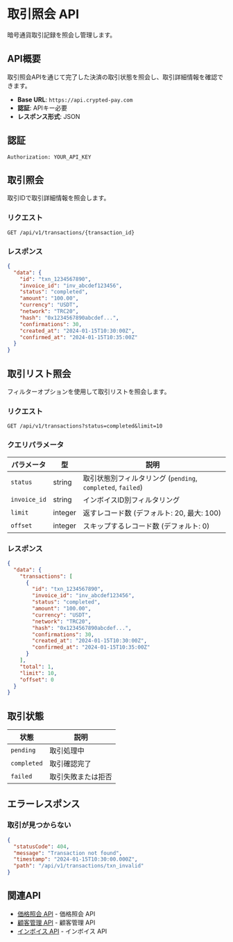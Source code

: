# 取引照会 API

暗号通貨取引記録を照会し管理します。

## API概要

取引照会APIを通じて完了した決済の取引状態を照会し、取引詳細情報を確認できます。

- **Base URL**: `https://api.crypted-pay.com`
- **認証**: APIキー必要
- **レスポンス形式**: JSON

## 認証

```http
Authorization: YOUR_API_KEY
```

## 取引照会

取引IDで取引詳細情報を照会します。

### リクエスト

```http
GET /api/v1/transactions/{transaction_id}
```

### レスポンス

```json
{
  "data": {
    "id": "txn_1234567890",
    "invoice_id": "inv_abcdef123456",
    "status": "completed",
    "amount": "100.00",
    "currency": "USDT",
    "network": "TRC20",
    "hash": "0x1234567890abcdef...",
    "confirmations": 30,
    "created_at": "2024-01-15T10:30:00Z",
    "confirmed_at": "2024-01-15T10:35:00Z"
  }
}
```

## 取引リスト照会

フィルターオプションを使用して取引リストを照会します。

### リクエスト

```http
GET /api/v1/transactions?status=completed&limit=10
```

### クエリパラメータ

| パラメータ | 型 | 説明 |
|---------|------|------|
| `status` | string | 取引状態別フィルタリング (`pending`, `completed`, `failed`) |
| `invoice_id` | string | インボイスID別フィルタリング |
| `limit` | integer | 返すレコード数 (デフォルト: 20, 最大: 100) |
| `offset` | integer | スキップするレコード数 (デフォルト: 0) |

### レスポンス

```json
{
  "data": {
    "transactions": [
      {
        "id": "txn_1234567890",
        "invoice_id": "inv_abcdef123456",
        "status": "completed",
        "amount": "100.00",
        "currency": "USDT",
        "network": "TRC20",
        "hash": "0x1234567890abcdef...",
        "confirmations": 30,
        "created_at": "2024-01-15T10:30:00Z",
        "confirmed_at": "2024-01-15T10:35:00Z"
      }
    ],
    "total": 1,
    "limit": 10,
    "offset": 0
  }
}
```

## 取引状態

| 状態 | 説明 |
|------|------|
| `pending` | 取引処理中 |
| `completed` | 取引確認完了 |
| `failed` | 取引失敗または拒否 |

## エラーレスポンス

### 取引が見つからない

```json
{
  "statusCode": 404,
  "message": "Transaction not found",
  "timestamp": "2024-01-15T10:30:00.000Z",
  "path": "/api/v1/transactions/txn_invalid"
}
```

## 関連API

- [価格照会 API](./price) - 価格照会 API
- [顧客管理 API](./customer) - 顧客管理 API
- [インボイス API](./invoice) - インボイス API
